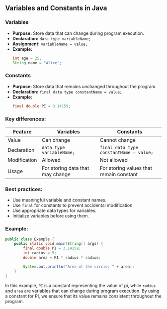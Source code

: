 ## Variables and Constants in Java

### Variables
* **Purpose:** Store data that can change during program execution.
* **Declaration:** `data type variableName;`
* **Assignment:** `variableName = value;`
* **Example:**
  ```java
  int age = 25;
  String name = "Alice";
  ```

### Constants
* **Purpose:** Store data that remains unchanged throughout the program.
* **Declaration:** `final data type constantName = value;`
* **Example:**
  ```java
  final double PI = 3.14159;
  ```

### Key differences:
| Feature | Variables | Constants |
|---|---|---|
| Value | Can change | Cannot change |
| Declaration | `data type variableName;` | `final data type constantName = value;` |
| Modification | Allowed | Not allowed |
| Usage | For storing data that may change | For storing values that remain constant |

### Best practices:
* Use meaningful variable and constant names.
* Use `final` for constants to prevent accidental modification.
* Use appropriate data types for variables.
* Initialize variables before using them.

### Example:
```java
public class Example {
    public static void main(String[] args) {
        final double PI = 3.14159;
        int radius = 5;
        double area = PI * radius * radius;

        System.out.println("Area of the circle: " + area);
    }
}
```

In this example, `PI` is a constant representing the value of pi, while `radius` and `area` are variables that can change during program execution. By using a constant for PI, we ensure that its value remains consistent throughout the program.
